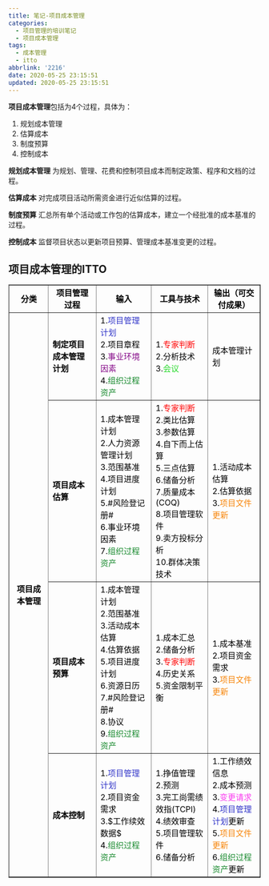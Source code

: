 ```yaml
---
title: 笔记-项目成本管理
categories:
  - 项目管理的培训笔记
  - 项目成本管理
tags:
  - 成本管理
  - itto
abbrlink: '2216'
date: 2020-05-25 23:15:51
updated: 2020-05-25 23:15:51
---
```


**项目成本管理**包括为4个过程，具体为：

1. 规划成本管理
2. 估算成本
3. 制度预算
4. 控制成本

**规划成本管理**
为规划、管理、花费和控制项目成本而制定政策、程序和文档的过程。

**估算成本**
对完成项目活动所需资金进行近似估算的过程。

**制度预算**
汇总所有单个活动或工作包的估算成本，建立一个经批准的成本基准的过程。

**控制成本**
监督项目状态以更新项目预算、管理成本基准变更的过程。

<!-- more -->

## 项目成本管理的ITTO

<table border="1" cellspacing="0"><tbody><tr><td style="text-align:center;vertical-align:middle;width:130px;"><span style="color:#000000;"><strong>分类</strong></span></td>
<td style="text-align:center;vertical-align:middle;width:173px;"><span style="color:#000000;"><strong>项目管理过程</strong></span></td>
<td style="text-align:center;vertical-align:middle;width:173px;"><span style="color:#000000;"><strong>输入</strong></span></td>
<td style="text-align:center;vertical-align:middle;width:168px;"><span style="color:#000000;"><strong>工具与技术</strong></span></td>
<td style="text-align:center;vertical-align:middle;width:169px;"><span style="color:#000000;"><strong>输出（可交付成果）</strong></span></td>
</tr>

<tr><td rowspan="4" style="text-align:center;vertical-align:middle;width:130px;"><span style="color:#000000;"><strong>项目成本管理</strong></span></td>
<td style="vertical-align:middle;width:173px;"><span style="color:#000000;"><strong>制定项目成本管理计划</strong></span></td>
<td style="vertical-align:middle;width:173px;"><span style="color:#000000;">1.<span style="color:#3236c9;">项目管理计划</span><br><span style="color:#000000;">2.项目章程<br>
3.</span><span style="color:#880f8b;">事业环境因素</span><br><span style="color:#000000;">4.</span><span style="color:#198a2f;">组织过程资产</span></span></td>
<td style="vertical-align:middle;width:168px;"><span style="color:#000000;">1.<span style="color:#ff0000;">专家判断</span><br><span style="color:#000000;">2.分析技术<br>
3.</span><span style="color:#26da2a;">会议</span></span></td>
<td style="vertical-align:middle;width:169px;"><span style="color:#000000;">成本管理计划</span></td>
</tr><tr><td style="vertical-align:middle;width:173px;"><span style="color:#000000;"><strong>项目成本估算</strong></span></td>
<td style="vertical-align:middle;width:173px;"><span style="color:#000000;">1.成本管理计划<br>
2.人力资源管理计划<br>
3.范围基准<br>
4.项目进度计划<br>
5.#风险登记册#<br>
6.事业环境因素<br>
7.<span style="color:#198a2f;">组织过程资产</span></span></td>
<td style="vertical-align:middle;width:168px;"><span style="color:#000000;">1.<span style="color:#ff0000;">专家判断</span><br><span style="color:#000000;">2.类比估算<br>
3.参数估算<br>
4.自下而上估算<br>
5.三点估算<br>
6.储备分析<br>
7.质量成本(COQ)<br>
8.项目管理软件<br>
9.卖方投标分析<br>
10.群体决策技术</span></span></td>
<td style="vertical-align:middle;width:169px;"><span style="color:#000000;">1.活动成本估算<br>
2.估算依据<br>
3.<span style="color:#f7860c;">项目文件更新</span></span></td>
</tr><tr><td style="vertical-align:middle;width:173px;"><span style="color:#000000;"><strong>项目成本预算</strong></span></td>
<td style="vertical-align:middle;width:173px;"><span style="color:#000000;">1.成本管理计划<br>
2.范围基准<br>
3.活动成本估算<br>
4.估算依据<br>
5.项目进度计划<br>
6.资源日历<br>
7.#风险登记册#<br>
8.协议<br>
9.<span style="color:#198a2f;">组织过程资产</span></span></td>
<td style="vertical-align:middle;width:168px;"><span style="color:#000000;">1.成本汇总<br>
2.储备分析<br>
3.<span style="color:#ff0000;">专家判断</span><br><span style="color:#000000;">4.历史关系<br>
5.资金限制平衡</span></span></td>
<td style="vertical-align:middle;width:169px;"><span style="color:#000000;">1.成本基准<br>
2.项目资金需求<br>
3.<span style="color:#f7860c;">项目文件更新</span></span></td>
</tr><tr><td style="vertical-align:middle;width:173px;"><span style="color:#000000;"><strong>成本控制</strong></span></td>
<td style="vertical-align:middle;width:173px;"><span style="color:#000000;">1.<span style="color:#3236c9;">项目管理计划</span><br><span style="color:#000000;">2.项目资金需求<br>
3.$工作续效数据$<br>
4.</span><span style="color:#198a2f;">组织过程资产</span></span></td>
<td style="vertical-align:middle;width:168px;"><span style="color:#000000;">1.挣值管理<br>
2.预测<br>
3.完工尚需绩效指(TCPI)<br>
4.绩效审查<br>
5.项目管理软件<br>
6.储备分析</span></td>
<td style="vertical-align:middle;width:169px;"><span style="color:#000000;">1.工作绩效信息<br>
2.成本预测<br>
3.<span style="color:#fa3cef;">变更请求</span><br><span style="color:#000000;">4.</span><span style="color:#3236c9;">项目管理计划</span><span style="color:#000000;">更新<br>
5.</span><span style="color:#f7860c;">项目文件更新</span><br><span style="color:#000000;">6.</span><span style="color:#198a2f;">组织过程资产</span><span style="color:#000000;">更新</span></span></td>
</tr>

</tbody></table>

